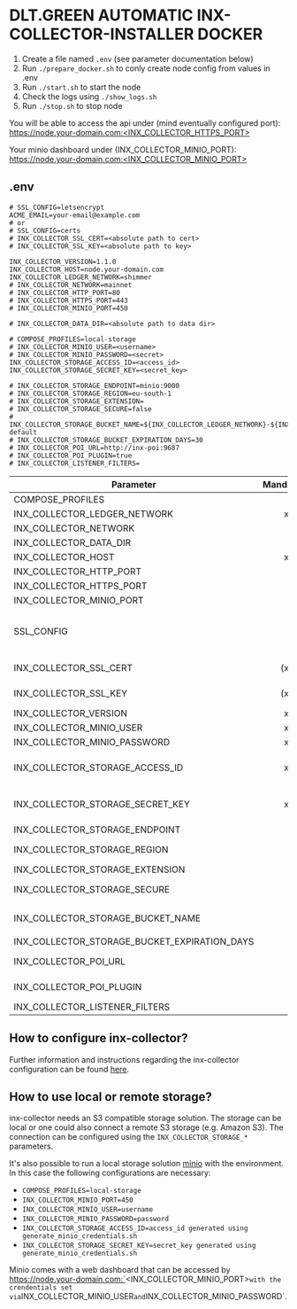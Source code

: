 # DLT.GREEN AUTOMATIC INX-COLLECTOR-INSTALLER DOCKER

1. Create a file named `.env` (see parameter documentation below)
2. Run `./prepare_docker.sh` to conly create node config from values in .env
3. Run `./start.sh` to start the node
4. Check the logs using `./show_logs.sh`
5. Run `./stop.sh` to stop node

You will be able to access the api under (mind eventually configured port):
https://node.your-domain.com:<INX_COLLECTOR_HTTPS_PORT>

Your minio dashboard under (INX_COLLECTOR_MINIO_PORT):
https://node.your-domain.com:<INX_COLLECTOR_MINIO_PORT>

## .env

```
# SSL_CONFIG=letsencrypt
ACME_EMAIL=your-email@example.com
# or
# SSL_CONFIG=certs
# INX_COLLECTOR_SSL_CERT=<absolute path to cert>
# INX_COLLECTOR_SSL_KEY=<absolute path to key>

INX_COLLECTOR_VERSION=1.1.0
INX_COLLECTOR_HOST=node.your-domain.com
INX_COLLECTOR_LEDGER_NETWORK=shimmer
# INX_COLLECTOR_NETWORK=mainnet
# INX_COLLECTOR_HTTP_PORT=80
# INX_COLLECTOR_HTTPS_PORT=443
# INX_COLLECTOR_MINIO_PORT=450

# INX_COLLECTOR_DATA_DIR=<absolute path to data dir>

# COMPOSE_PROFILES=local-storage
# INX_COLLECTOR_MINIO_USER=<username>
# INX_COLLECTOR_MINIO_PASSWORD=<secret>
INX_COLLECTOR_STORAGE_ACCESS_ID=<access_id>
INX_COLLECTOR_STORAGE_SECRET_KEY=<secret_key>

# INX_COLLECTOR_STORAGE_ENDPOINT=minio:9000
# INX_COLLECTOR_STORAGE_REGION=eu-south-1
# INX_COLLECTOR_STORAGE_EXTENSION=
# INX_COLLECTOR_STORAGE_SECURE=false
# INX_COLLECTOR_STORAGE_BUCKET_NAME=${INX_COLLECTOR_LEDGER_NETWORK}-${INX_COLLECTOR_NETWORK}-default
# INX_COLLECTOR_STORAGE_BUCKET_EXPIRATION_DAYS=30
# INX_COLLECTOR_POI_URL=http://inx-poi:9687
# INX_COLLECTOR_POI_PLUGIN=true
# INX_COLLECTOR_LISTENER_FILTERS=
```

| Parameter                                    | Mandatory |       Default       | Description                                                                                                                                                                             |
| -------------------------------------------- | :-------: | :-----------------: | --------------------------------------------------------------------------------------------------------------------------------------------------------------------------------------- |
| COMPOSE_PROFILES                             |           |                     | Allowed values: local-storage (use minio as local S3 storage)                                                                                                                           |
| INX_COLLECTOR_LEDGER_NETWORK                 |     x     |                     | Allowed values: iota, shimmer                                                                                                                                                           |
| INX_COLLECTOR_NETWORK                        |           |       mainnet       | Allowed values: mainnet, testnet                                                                                                                                                        |
| INX_COLLECTOR_DATA_DIR                       |           |       ./data        | Directory containing configuration, storage etc.                                                                                                                                        |
| INX_COLLECTOR_HOST                           |     x     |                     | Host domain name e.g. `mynode.dlt.green`                                                                                                                                                |
| INX_COLLECTOR_HTTP_PORT                      |           |         80          | HTTP port to access api. Must be 80 if letsencrypt is used.                                                                                                                             |
| INX_COLLECTOR_HTTPS_PORT                     |           |         443         | HTTPS port to access api                                                                                                                                                                |
| INX_COLLECTOR_MINIO_PORT                     |           |         450         | Minio dashboard port (ssl)                                                                                                                                                              |
| SSL_CONFIG                                   |           |     letsencrypt     | Allowed values: `certs`, `letsencrypt`. Default: `letsencrypt`. If set to certs `INX_COLLECTOR_SSL_CERT` and `INX_COLLECTOR_SSL_KEY` are used otherwise letsencrypt is used by default. |
| INX_COLLECTOR_SSL_CERT                       |    (x)    |                     | Absolute path to SSL certificate (mandatory if `SSL_CONFIG=certs`)                                                                                                                      |
| INX_COLLECTOR_SSL_KEY                        |    (x)    |                     | Absolute path to SSL private key (mandatory if `SSL_CONFIG=certs`)                                                                                                                      |
| INX_COLLECTOR_VERSION                        |     x     |                     | Version of `giordyfish/inx-collector` docker image to use                                                                                                                               |
| INX_COLLECTOR_MINIO_USER                     |     x     |                     | Minio root user                                                                                                                                                                         |
| INX_COLLECTOR_MINIO_PASSWORD                 |     x     |                     | Minio root password (in plain text)                                                                                                                                                     |
| INX_COLLECTOR_STORAGE_ACCESS_ID              |     x     |                     | Defines the access id for the S3 storage. Can be generated using `generate_minio_credentials.sh` if using local-storage (minio).                                                        |
| INX_COLLECTOR_STORAGE_SECRET_KEY             |     x     |                     | Defines the password for the given access id of the S3 storage. Can be generated using `generate_minio_credentials.sh` if using local-storage (minio).                                  |
| INX_COLLECTOR_STORAGE_ENDPOINT               |           |     minio:9000      | Defines the endpoint for the S3 storage                                                                                                                                                 |
| INX_COLLECTOR_STORAGE_REGION                 |           |     eu-south-1      | Defines the region of the S3 storage                                                                                                                                                    |
| INX_COLLECTOR_STORAGE_EXTENSION              |           |                     | Sets the file extension for the object inside the storage                                                                                                                               |
| INX_COLLECTOR_STORAGE_SECURE                 |           |        false        | Defines whether the connection to S3 storage should be secure (SSL)                                                                                                                     |
| INX_COLLECTOR_STORAGE_BUCKET_NAME            |           |                     | Sets the default bucket's name. If not set, default value is `${INX_COLLECTOR_LEDGER_NETWORK}-${INX_COLLECTOR_NETWORK}-default`                                                         |
| INX_COLLECTOR_STORAGE_BUCKET_EXPIRATION_DAYS |           |         30          | Sets the default bucket's expiration days                                                                                                                                               |
| INX_COLLECTOR_POI_URL                        |           | http://inx-poi:9687 | Defines the url of an exposed POI API                                                                                                                                                   |
| INX_COLLECTOR_POI_PLUGIN                     |           |        true         | Defines whether the POI host is a POI plugin or a hornet node with an active plugin                                                                                                     |
| INX_COLLECTOR_LISTENER_FILTERS               |           |                     | A json string which sets startup filters                                                                                                                                                |

## How to configure inx-collector?

Further information and instructions regarding the inx-collector configuration can be found [here](https://github.com/teleconsys/inx-collector/blob/main/INSTRUCTIONS.md).

## How to use local or remote storage?

inx-collector needs an S3 compatible storage solution. The storage can be local or one could also connect a remote S3 storage (e.g. Amazon S3).
The connection can be configured using the `INX_COLLECTOR_STORAGE_*` parameters.

It's also possible to run a local storage solution [minio](https://min.io/) with the environment.
In this case the following configurations are necessary:

- `COMPOSE_PROFILES=local-storage`
- `INX_COLLECTOR_MINIO_PORT=450`
- `INX_COLLECTOR_MINIO_USER=username`
- `INX_COLLECTOR_MINIO_PASSWORD=password`
- `INX_COLLECTOR_STORAGE_ACCESS_ID=access_id generated using generate_minio_credentials.sh`
- `INX_COLLECTOR_STORAGE_SECRET_KEY=secret_key generated using generate_minio_credentials.sh`

Minio comes with a web dashboard that can be accessed by https://node.your-domain.com:`<INX_COLLECTOR_MINIO_PORT>` with
the crendentials set via `INX_COLLECTOR_MINIO_USER` and `INX_COLLECTOR_MINIO_PASSWORD`.
